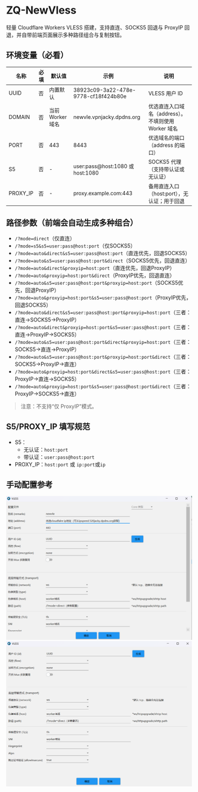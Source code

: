 # ZQ-NewVless

轻量 Cloudflare Workers VLESS 搭建，支持直连、SOCKS5 回退与 ProxyIP 回退，并自带前端页面展示多种路径组合与复制按钮。

## 环境变量（必看）

| 名称 | 必填 | 默认值 | 示例 | 说明 |
| --- | --- | --- | --- | --- |
| UUID | 否 | 内置默认 | 38923c09-3a22-478e-9778-cf18f424b80e | VLESS 用户 ID |
| DOMAIN | 否 | 当前 Worker 域名 | newvle.vpnjacky.dpdns.org | 优选直连入口域名（address）。不填则使用 Worker 域名 |
| PORT | 否 | 443 | 8443 | 优选域名的端口（address 的端口） |
| S5 | 否 | - | user:pass@host:1080 或 host:1080 | SOCKS5 代理（支持带认证或无认证） |
| PROXY_IP | 否 | - | proxy.example.com:443 | 备用直连入口（host:port），无认证；用于回退 |


## 路径参数（前端会自动生成多种组合）

  * `/?mode=direct`（仅直连）
  * `/?mode=s5&s5=user:pass@host:port`（仅SOCKS5）
  * `/?mode=auto&direct&s5=user:pass@host:port`（直连优先，回退SOCKS5）
  * `/?mode=auto&s5=user:pass@host:port&direct`（SOCKS5优先，回退直连）
  * `/?mode=auto&direct&proxyip=host:port`（直连优先，回退ProxyIP）
  * `/?mode=auto&proxyip=host:port&direct`（ProxyIP优先，回退直连）
  * `/?mode=auto&s5=user:pass@host:port&proxyip=host:port`（SOCKS5优先，回退ProxyIP）
  * `/?mode=auto&proxyip=host:port&s5=user:pass@host:port`（ProxyIP优先，回退SOCKS5）
  * `/?mode=auto&direct&s5=user:pass@host:port&proxyip=host:port`（三者：直连→SOCKS5→ProxyIP）
  * `/?mode=auto&direct&proxyip=host:port&s5=user:pass@host:port`（三者：直连→ProxyIP→SOCKS5）
  * `/?mode=auto&s5=user:pass@host:port&direct&proxyip=host:port`（三者：SOCKS5→直连→ProxyIP）
  * `/?mode=auto&s5=user:pass@host:port&proxyip=host:port&direct`（三者：SOCKS5→ProxyIP→直连）
  * `/?mode=auto&proxyip=host:port&direct&s5=user:pass@host:port`（三者：ProxyIP→直连→SOCKS5）
  * `/?mode=auto&proxyip=host:port&s5=user:pass@host:port&direct`（三者：ProxyIP→SOCKS5→直连）

> 注意：不支持“仅 ProxyIP”模式。

## S5/PROXY_IP 填写规范

- S5：
  - 无认证：`host:port`
  - 带认证：`user:pass@host:port`
- PROXY_IP：`host:port` 或 `ip:port`或`ip`

## 手动配置参考
![v2rayN](1.png)
![nekobox](2.png)
